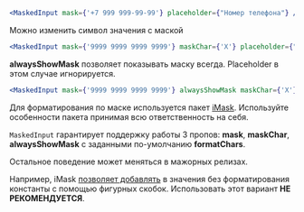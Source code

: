 ```jsx harmony
<MaskedInput mask={'+7 999 999-99-99'} placeholder={"Номер телефона"} />
```

Можно изменить символ значения с маской
```jsx harmony
<MaskedInput mask={'9999 9999 9999 9999'} maskChar={'X'} placeholder={"Номер карты"}  />
```

**alwaysShowMask** позволяет показывать маску всегда. Placeholder в этом случае игнорируется.
```jsx harmony
<MaskedInput mask={'9999 9999 9999 9999'} alwaysShowMask maskChar={'X'} placeholder={"Номер карты"} />
```

Для форматирования по маске используется пакет [iMask](https://imask.js.org/). Используйте особенности пакета принимая всю ответственность на себя.

`MaskedInput` гарантирует поддержку работы 3 пропов:  **mask**, **maskChar**, **alwaysShowMask** с заданными по-умолчанию **formatChars**.

Остальное поведение может меняться в мажорных релизах.

Например, iMask [позволяет добавлять](https://imask.js.org/guide.html#masked-pattern) в значения без форматирования константы с помощью фигурных скобок. Использовать этот вариант **НЕ РЕКОМЕНДУЕТСЯ**.

